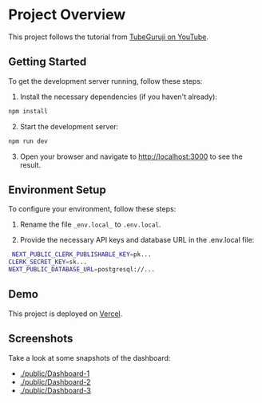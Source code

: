 
# Project Overview

This project follows the tutorial from [TubeGuruji on YouTube](https://www.youtube.com/watch?v=pQoHvx0SoiA).

## Getting Started

To get the development server running, follow these steps:

1. Install the necessary dependencies (if you haven't already):

```bash
npm install
```

2. Start the development server:

```bash
npm run dev
```

3. Open your browser and navigate to [http://localhost:3000](http://localhost:3000) to see the result.

## Environment Setup

To configure your environment, follow these steps:

1. Rename the file ```_env.local_``` to ```.env.local```.

2. Provide the necessary API keys and database URL in the .env.local file:

```bash
 NEXT_PUBLIC_CLERK_PUBLISHABLE_KEY=pk...
CLERK_SECRET_KEY=sk...
NEXT_PUBLIC_DATABASE_URL=postgresql://...
```

## Demo

This project is deployed on [Vercel]().

## Screenshots

Take a look at some snapshots of the dashboard:

- [./public/Dashboard-1](Dashboard-1)
- [./public/Dashboard-2](Dashboard-2)
- [./public/Dashboard-3](Dashboard-3)
